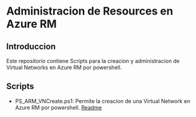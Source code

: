 # Administracion de Resources en Azure RM

## Introduccion

Este repositorio contiene Scripts para la creacion y administracion de Virtual Networks en Azure RM por powershell.

## Scripts

* PS_ARM_VNCreate.ps1: Permite la creacion de una Virtual Network en Azure RM por powershell. [Readme](https://github.com/mfurones/PS_ARM_VirtualNetwork/blob/master/PS_ARM_VNCreate_README.md)
